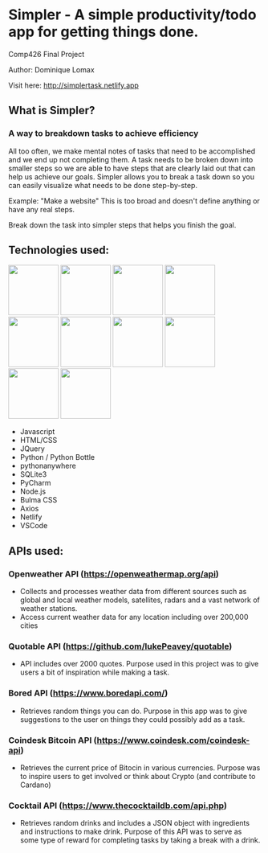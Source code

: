 # Simpler - A simple productivity/todo app for getting things done.
Comp426 Final Project

Author: Dominique Lomax

Visit here: http://simplertask.netlify.app


## What is Simpler?
### A way to breakdown tasks to achieve efficiency

All too often, we make mental notes of tasks that need to be accomplished and we end up not completing them. A task needs to be broken down into smaller steps so we are able to have steps that are clearly laid out that can help us achieve our goals. Simpler allows you to break a task down so you can easily visualize what needs to be done step-by-step.

Example: "Make a website" This is too broad and doesn't define anything or have any real steps.

Break down the task into simpler steps that helps you finish the goal.

## Technologies used:
[<img src="https://i.postimg.cc/wT7GyPjn/javascript.png" width="100" height="100">](https://javascript.com)
[<img src="https://i.postimg.cc/rsPcGrWT/html.png" width="100" height="100">](https://developer.mozilla.org/en-US/docs/Web/HTML)
[<img src="https://i.postimg.cc/Hs8CDjXJ/css.png" width="100" height="100">](https://developer.mozilla.org/en-US/docs/Web/CSS)
[<img src="https://i.postimg.cc/FsJVLvm2/jquery.png" width="100" height="100">](https://jquery.com)
[<img src="https://i.postimg.cc/FsN0wk2p/python.png" width="100" height="100">](https://python.org)
[<img src="https://i.postimg.cc/7Zf1NGGL/bottle.png" width="100" height="100">](http://bottlepy.org/docs/dev/?ref=stackshare)
[<img src="https://i.postimg.cc/x1Vhw597/nodejs.png" width="100" height="100">](https://nodejs.org)
[<img src="https://i.postimg.cc/mDF2dVLD/bulma-logo.png" width="100" height="100">](https://bulma.io/)
[<img src="https://i.postimg.cc/tC6W1tF9/netlify.png" width="100" height="100">](https://www.netlify.com/)
[<img src="https://i.postimg.cc/7YbTvvxs/vscode.png" width="100" height="100">](https://code.visualstudio.com/)

- Javascript
- HTML/CSS
- JQuery
- Python / Python Bottle
- pythonanywhere
- SQLite3
- PyCharm
- Node.js
- Bulma CSS
- Axios
- Netlify
- VSCode


## APIs used:
### Openweather API (https://openweathermap.org/api)
- Collects and processes weather data from different sources such as global and local weather models, satellites, radars and a vast network of weather stations.
- Access current weather data for any location including over 200,000 cities

### Quotable API (https://github.com/lukePeavey/quotable)
- API includes over 2000 quotes. Purpose used in this project was to give users a bit of inspiration while making a task.

### Bored API (https://www.boredapi.com/)
- Retrieves random things you can do. Purpose in this app was to give suggestions to the user on things they could possibly add as a task.

### Coindesk Bitcoin API (https://www.coindesk.com/coindesk-api)
- Retrieves the current price of Bitocin in various currencies. Purpose was to inspire users to get involved or think about Crypto (and contribute to Cardano)

### Cocktail API (https://www.thecocktaildb.com/api.php)
- Retrieves random drinks and includes a JSON object with ingredients and instructions to make drink. Purpose of this API was to serve as some type of reward for completing tasks by taking a break with a drink.
